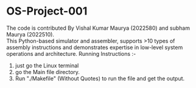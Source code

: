 # OS-Project-001
The code is contributed By Vishal Kumar Maurya (2022580) and subham Maurya (2022510).
<br>This Python-based simulator and assembler, supports >10 types of assembly instructions and demonstrates expertise in low-level system operations and architecture.
Running Instructions :- 
1. just go the Linux terminal
2. go the Main file directory.
3. Run "./Makefile" (Without Quotes) to run the file and get the output.
